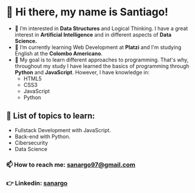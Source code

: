 # 👋 Hi there, my name is Santiago!
- 👀 I’m interested in **Data Structures** and Logical Thinking. I have a great interest in **Artificial Intelligence** and in different aspects of **Data Science.**
- 🌱 I’m currently learning Web Development at **Platzi** and I'm studying English at the **Colombo Americano**.
- 🌟 My goal is to learn different approaches to programming. That's why, throughout my study I have learned the basics of programming through **Python** and **JavaScript**. However, I have knowledge in:
  - HTML5
  - CSS3
  - JavaScript
  - Python
## 💞️ List of topics to learn:
  - Fullstack Development with JavaScript.
  - Back-end with Python.
  - Cibersecurity
  - Data Science
### 📫 How to reach me: <sanargo97@gmail.com>
### 👉 Linkedin: [sanargo](https://www.linkedin.com/in/santiago-arias-590abb238/)

<!---
sanargo/sanargo is a ✨ special ✨ repository because its `README.md` (this file) appears on your GitHub profile.
You can click the Preview link to take a look at your changes.
--->
